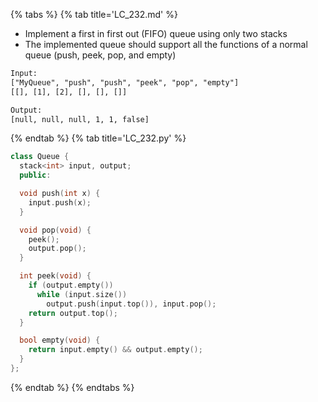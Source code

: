 {% tabs %}
{% tab title='LC_232.md' %}

* Implement a first in first out (FIFO) queue using only two stacks
* The implemented queue should support all the functions of a normal queue (push, peek, pop, and empty)

```txt
Input:
["MyQueue", "push", "push", "peek", "pop", "empty"]
[[], [1], [2], [], [], []]

Output:
[null, null, null, 1, 1, false]
```

{% endtab %}
{% tab title='LC_232.py' %}

```cpp
class Queue {
  stack<int> input, output;
  public:

  void push(int x) {
    input.push(x);
  }

  void pop(void) {
    peek();
    output.pop();
  }

  int peek(void) {
    if (output.empty())
      while (input.size())
        output.push(input.top()), input.pop();
    return output.top();
  }

  bool empty(void) {
    return input.empty() && output.empty();
  }
};
```

{% endtab %}
{% endtabs %}
